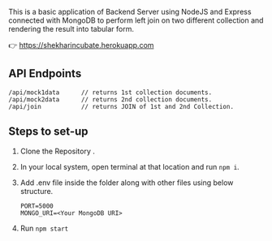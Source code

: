 This is a basic application of Backend Server using NodeJS and Express connected with MongoDB to perform left join on two different collection and rendering the result into tabular form. 

:point_right: https://shekharincubate.herokuapp.com

## API Endpoints

    
    /api/mock1data      // returns 1st collection documents.
    /api/mock2data      // returns 2nd collection documents.
    /api/join           // returns JOIN of 1st and 2nd Collection.


    

## Steps to set-up
1. Clone the Repository .
2. In your local system, open terminal at that location and run ``` npm i ```.
3. Add .env file inside the folder along with other files using below structure.
    ```
    PORT=5000
    MONGO_URI=<Your MongoDB URI>
    ```

4. Run ``` npm start ```


